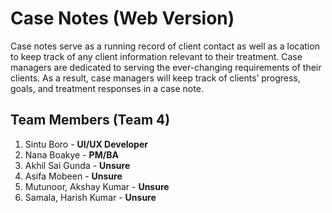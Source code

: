 # Case Notes (Web Version)
Case notes serve as a running record of client contact as well as a location to keep track of any client information relevant to their treatment. Case managers are dedicated to serving the ever-changing requirements of their clients. As a result, case managers will keep track of clients’ progress, goals, and treatment responses in a case note.

## Team Members (Team 4)
1. Sintu Boro - **UI/UX Developer**
2. Nana Boakye - **PM/BA**
3. Akhil Sai Gunda - **Unsure**
4. Asifa Mobeen - **Unsure**
5. Mutunoor, Akshay Kumar - **Unsure**
6. Samala, Harish Kumar - **Unsure**
